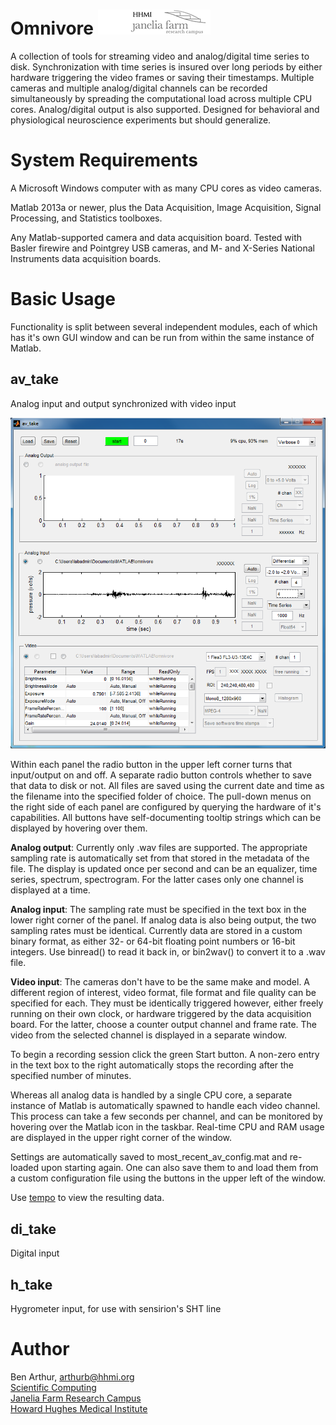 Omnivore [![Picture](/jfrc_grey_180x40.png)](http://www.janelia.org)
========

A collection of tools for streaming video and analog/digital time series
to disk.  Synchronization with time series is insured over long periods by
either hardware triggering the video frames or saving their timestamps.
Multiple cameras and multiple analog/digital channels can be recorded
simultaneously by spreading the computational load across multiple CPU cores.
Analog/digital output is also supported.  Designed for behavioral and
physiological neuroscience experiments but should generalize.


System Requirements
===================

A Microsoft Windows computer with as many CPU cores as video cameras.

Matlab 2013a or newer, plus the Data Acquisition, Image Acquisition, Signal
Processing, and Statistics toolboxes.

Any Matlab-supported camera and data acquisition board.  Tested with Basler
firewire and Pointgrey USB cameras, and M- and X-Series National Instruments
data acquisition boards.


Basic Usage
===========

Functionality is split between several independent modules, each of which has
it's own GUI window and can be run from within the same instance of Matlab.

av_take
-------

Analog input and output synchronized with video input

![screenshot](/av_take.png)

Within each panel the radio button in the upper left corner turns that
input/output on and off.  A separate radio button controls whether to save
that data to disk or not.  All files are saved using the current date and
time as the filename into the specified folder of choice.  The pull-down
menus on the right side of each panel are configured by querying the hardware
of it's capabilities.  All buttons have self-documenting tooltip strings
which can be displayed by hovering over them.

**Analog output**:  Currently only .wav files are supported.  The appropriate
sampling rate is automatically set from that stored in the metadata of
the file.  The display is updated once per second and can be an equalizer,
time series, spectrum, spectrogram.  For the latter cases only one channel
is displayed at a time.

**Analog input**:  The sampling rate must be specified in the text box in the
lower right corner of the panel.  If analog data is also being output, the two
sampling rates must be identical.  Currently data are stored in a custom binary
format, as either 32- or 64-bit floating point numbers or 16-bit integers.  Use
binread() to read it back in, or bin2wav() to convert it to a .wav file.

**Video input**:  The cameras don't have to be the same make and model.  A
different region of interest, video format, file format and file quality can be
specified for each.  They must be identically triggered however, either freely
running on their own clock, or hardware triggered by the data acquisition
board.  For the latter, choose a counter output channel and frame rate.  The
video from the selected channel is displayed in a separate window.

To begin a recording session click the green Start button.  A non-zero entry in
the text box to the right automatically stops the recording after the specified
number of minutes.

Whereas all analog data is handled by a single CPU core, a separate
instance of Matlab is automatically spawned to handle each video channel.
This process can take a few seconds per channel, and can be monitored by
hovering over the Matlab icon in the taskbar.  Real-time CPU and RAM usage
are displayed in the upper right corner of the window.

Settings are automatically saved to most\_recent\_av\_config.mat and re-loaded
upon starting again.  One can also save them to and load them from a custom
configuration file using the buttons in the upper left of the window.

Use [tempo](https://github.com/JaneliaSciComp/tempo) to view the resulting data.

di_take
-------

Digital input

h_take
------

Hygrometer input, for use with sensirion's SHT line


Author
======

Ben Arthur, arthurb@hhmi.org  
[Scientific Computing](http://www.janelia.org/research-resources/computing-resources)  
[Janelia Farm Research Campus](http://www.janelia.org)  
[Howard Hughes Medical Institute](http://www.hhmi.org)
